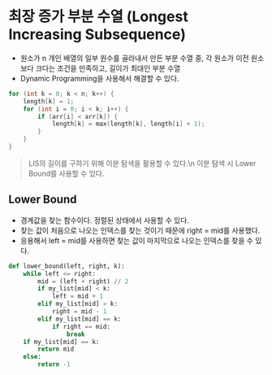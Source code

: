 # 최장 증가 부분 수열 (Longest Increasing Subsequence)
- 원소가 n 개인 배열의 일부 원수를 골라내서 만든 부분 수열 중, 각 원소가 이전 원소보다 크다는 조건을 만족하고, 길이가 최대인 부분 수열
- Dynamic Programming을 사용해서 해결할 수 있다.
```c
for (int k = 0; k < n; k++) {
    length[k] = 1;
    for (int i = 0; i < k; i++) {
        if (arr[i] < arr[k]) {
            length[k] = max(length[k], length[i] + 1);
        }
    }
}
```
> LIS의 길이를 구하기 위해 이분 탐색을 활용할 수 있다.\n
> 이분 탐색 시 Lower Bound를 사용할 수 있다.
## Lower Bound
- 경계값을 찾는 함수이다. 정렬된 상태에서 사용할 수 있다.
- 찾는 값이 처음으로 나오는 인덱스를 찾는 것이기 때문에 right = mid를 사용했다.
- 응용해서 left = mid를 사용하면 찾는 값이 마지막으로 나오는 인덱스를 찾을 수 있다.
```py
def lower_bound(left, right, k):
    while left <= right:
        mid = (left + right) // 2
        if my_list[mid] < k:
            left = mid + 1
        elif my_list[mid] > k:
            right = mid - 1
        elif my_list[mid] == k:
            if right == mid:
                break
    if my_list[mid] == k:
        return mid
    else:
        return -1
```
